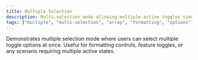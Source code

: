 ```yaml
---
title: Multiple Selection
description: Multi-selection mode allowing multiple active toggles simultaneously.
tags: ["multiple", "multi-selection", "array", "formatting", "options"]
---
```


Demonstrates multiple selection mode where users can select multiple toggle options at once. Useful for formatting controls, feature toggles, or any scenario requiring multiple active states.
